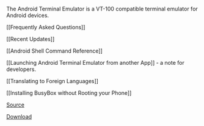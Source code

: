 The Android Terminal Emulator is a VT-100 compatible terminal emulator for Android devices.

[[Frequently Asked Questions]]

[[Recent Updates]]

[[Android Shell Command Reference]]

[[Launching Android Terminal Emulator from another App]] - a note for developers.

[[Translating to Foreign Languages]]

[[Installing BusyBox without Rooting your Phone]]

[Source](http://github.com/jackpal/Android-Terminal-Emulator/)

[Download](http://github.com/jackpal/Android-Terminal-Emulator/downloads)
